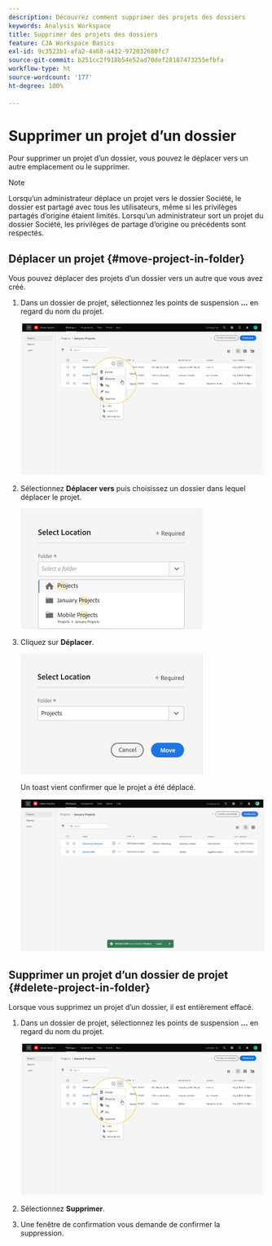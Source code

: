 ```yaml
---
description: Découvrez comment supprimer des projets des dossiers
keywords: Analysis Workspace
title: Supprimer des projets des dossiers
feature: CJA Workspace Basics
exl-id: 9c3523b1-afa2-4a68-a432-972032680fc7
source-git-commit: b251cc2f918b54e52ad70def28187473255efbfa
workflow-type: ht
source-wordcount: '177'
ht-degree: 100%

---
```


# Supprimer un projet d’un dossier

Pour supprimer un projet d’un dossier, vous pouvez le déplacer vers un autre emplacement ou le supprimer.

>[!NOTE]
>
>Lorsqu’un administrateur déplace un projet vers le dossier Société, le dossier est partagé avec tous les utilisateurs, même si les privilèges partagés d’origine étaient limités. Lorsqu’un administrateur sort un projet du dossier Société, les privilèges de partage d’origine ou précédents sont respectés.

## Déplacer un projet {#move-project-in-folder}

Vous pouvez déplacer des projets d’un dossier vers un autre que vous avez créé.

1. Dans un dossier de projet, sélectionnez les points de suspension **...** en regard du nom du projet.

   ![](/help/analysis-workspace/build-workspace-project/assets/move1.png)

1. Sélectionnez **Déplacer vers** puis choisissez un dossier dans lequel déplacer le projet.

   ![](/help/analysis-workspace/build-workspace-project/assets/move-select-location.png)

1. Cliquez sur **Déplacer**.

   ![](/help/analysis-workspace/build-workspace-project/assets/move-click-move.png)

   Un toast vient confirmer que le projet a été déplacé.

   ![](/help/analysis-workspace/build-workspace-project/assets/move-project-moved.png)

## Supprimer un projet d’un dossier de projet {#delete-project-in-folder}

Lorsque vous supprimez un projet d’un dossier, il est entièrement effacé.

1. Dans un dossier de projet, sélectionnez les points de suspension **...** en regard du nom du projet.

   ![](/help/analysis-workspace/build-workspace-project/assets/move1.png)

1. Sélectionnez **Supprimer**.

1. Une fenêtre de confirmation vous demande de confirmer la suppression.
